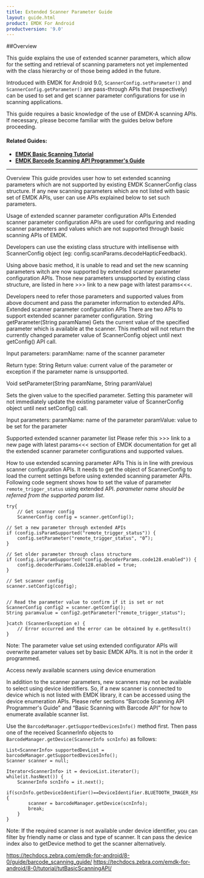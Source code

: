 ```yaml
---
title: Extended Scanner Parameter Guide
layout: guide.html
product: EMDK For Android
productversion: '9.0'
---
```


##Overview

This guide explains the use of extended scanner parameters, which allow for the setting and retrieval of scanning parameters not yet implemented with the class hierarchy or of those being added in the future. 

Introduced with EMDK for Android 9.0, `ScannerConfig.setParameter()` and `ScannerConfig.getParameter()` are pass-through APIs that (respectively) can be used to set and get scanner parameter configurations for use in scanning applications. 

This guide requires a basic knowledge of the use of EMDK-A scanning APIs. If necessary, please become familiar with the guides below before proceeding. 

#### Related Guides:
* **[EMDK Basic Scanning Tutorial](https://techdocs.zebra.com/emdk-for-android/latest/tutorial/tutBasicScanningAPI/)**
* **[EMDK Barcode Scanning API Programmer's Guide](https://techdocs.zebra.com/emdk-for-android/latest/guide/barcode_scanning_guide/)**

-----

Overview
This guide provides user how to set extended scanning parameters which are not supported by existing EMDK ScannerConfig class structure. If any new scanning parameters which are not listed with basic set of EMDK APIs, user can use APIs explained below to set such parameters.


Usage of extended scanner parameter configuration APIs
Extended scanner parameter configuration APIs are used for configuring and reading scanner parameters and values which are not supported through basic scanning APIs of EMDK. 

Developers can use the existing class structure with intellisense with ScannerConfig object  (eg:  config.scanParams.decodeHapticFeedback).

Using above basic method, it is unable to read and set the new scanning parameters witch are now supported by extended scanner parameter configuration APIs. Those new parameters unsupported by existing class structure, are listed in here >>> link to a new page with latest params<<<. 

Developers need to refer those parameters and supported values from above document and pass the parameter information to extended APIs.
Extended scanner parameter configuration APIs
There are two APIs to support extended scanner parameter configuration.
String getParameter(String paramName)
Gets the current value of the specified parameter which is available at the scanner. This method will not return the currently changed parameter value of ScannerConfig object until next getConfig() API call.

Input parameters:
paramName: name of the scanner parameter

Return type: String 
Return value:  current value of the parameter or exception if the parameter name is unsupported. 

Void setParameter(String paramName, String paramValue)

Sets the given value to the specified parameter. Setting this parameter will not immediately update the existing parameter value of ScannerConfig object until next setConfig() call.

Input parameters:
    paramName: name of the parameter 
    paramValue: value to be set for the parameter

Supported extended scanner parameter list
Please refer this >>> link to a new page with latest params<<<  section of EMDK documentation for get all the extended scanner parameter configurations and supported values.

How to use extended scanning parameter APIs
This is in line with previous scanner configuration APIs. It needs to get the object of ScannerConfig to load the current settings before using extended scanning parameter APIs. 
Following code segment shows how to set the value of parameter `remote_trigger_status` using extended API. 
*parameter name should be referred from the supported param list*. 

    try{
        // Get scanner config
        ScannerConfig config = scanner.getConfig();

    // Set a new parameter through extended APIs
    if (config.isParamSupported("remote_trigger_status")) {
        config.setParameter("remote_trigger_status", "0”);
    }

    // Set older parameter through class structure
    if (config.isParamSupported("config.decoderParams.code128.enabled")) {
        config.decoderParams.Code128.enabled = true;
    }

    // Set scanner config
    scanner.setConfig(config);


    // Read the parameter value to confirm if it is set or not
    ScannerConfig config2 = scanner.getConfig();
    String paramvalue = config2.getParameter("remote_trigger_status");

    }catch (ScannerException e) {
        // Error occurred and the error can be obtained by e.getResult()
    }

Note: The parameter value set using extended configurator APIs will overwrite parameter values set by basic EMDK APIs. It is not in the order it programmed.

Access newly available scanners using device enumeration

In addition to the scanner parameters, new scanners may not be available to select using device identifiers. So, if a new scanner is connected to device which is not listed with EMDK library, it can be accessed using the device enumeration APIs. Please refer sections “Barcode Scanning API Programmer's Guide” and “Basic Scanning with Barcode API” for how to enumerate available scanner list.

Use the `BarcodeManager.getSupportedDevicesInfo()` method first. Then pass one of the received ScannerInfo objects to `BarcodeManager.getDevice(ScannerInfo scnInfo)` as follows:

    List<ScannerInfo> supportedDevList = barcodeManager.getSupportedDevicesInfo();
    Scanner scanner = null;

    Iterator<ScannerInfo> it = deviceList.iterator();
    while(it.hasNext()) {
        ScannerInfo scnInfo = it.next();
        if(scnInfo.getDeviceIdentifier()==DeviceIdentifier.BLUETOOTH_IMAGER_RS6000){        
            scanner = barcodeManager.getDevice(scnInfo);
            break;
        }
    }

Note: If the required scanner is not available under device identifier, you can filter by friendly name or class and type of scanner. It can pass the device index also to getDevice method to get the scanner alternatively.

https://techdocs.zebra.com/emdk-for-android/8-0/guide/barcode_scanning_guide/
https://techdocs.zebra.com/emdk-for-android/8-0/tutorial/tutBasicScanningAPI/

